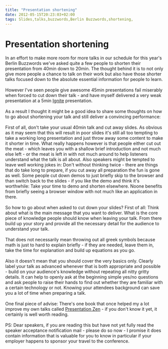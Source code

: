 ```yaml
---
title: "Presentation shortening"
date: 2012-05-15T20:23:03+02:00
tags: Slides,talks,buzzwords,Berlin Buzzwords,shortening,
---
```


# Presentation shortening


In an effort to make more room for more talks in our schedule for this year's Berlin Buzzwords we've asked quite a few 
people to shorten their presentation from 40min down to 20min. The thought behind it is to not only give more people a 
chance to talk on their work but also have those shorter talks focused down to the absolute essential information for 
people to learn.<br><br>However I've seen people give awesome 45min presentations fail miserably when forced to cut 
down their talk - and have myself delivered a very weak presentation at a 5min <a 
href="http://en.wikipedia.org/wiki/Ignite_(event)">Ignite</a> presentation.<br><br>As a result I thought it might be a 
good idea to share some thoughts on how to go about shortening your talk and still deliver a convincing 
performance:<br><br>First of all, don't take your usual 40min talk and cut away slides. As obvious as it may seem that 
this will result in poor slides it's still all too tempting to take a working long presentation and just throw away 
some content to make it shorter in time. What really happens however is that people either cut out the meat - which 
leaves you with a shallow brief introduction and not much else left - or the meat is left in with not much around to 
help listeners understand what the talk is all about. Also speakers might be tempted to leave well working jokes in: 
Don't without thinking twice - there are things that do take long to prepare, if you cut away all preparation the fun 
is gone as well. Some people cut down demos to just briefly skip to the browser and than switch back to the slides - if 
you like the demo and think it's worthwhile: Take your time to demo and shorten elsewhere. Noone benefits from briefly 
seeing a browser window with not much like an application in there.<br><br>So how to go about when asked to cut down 
your slides? First of all: Think about what is the main message that you want to deliver. What is the core piece of 
knowledge people should know when leaving your talk. From there build up your story and provide all the necessary 
detail for the audience to understand your talk.<br><br>That does not necessarily mean throwing out all greek symbols 
because math is just to hard to explain briefly - if they are needed, leave them in, take the time for explanation and 
build up equations as you go.<br><br>Also it doesn't mean that you should cover the very basics only. Clearly label 
your talk as advanced whenever that is both appropriate and possible - build on your audience's knowledge without 
repeating all nitty gritty details. It can help to openly ask at the beginning simple yes/no questions and ask people 
to raise their hands to find out whether they are familiar with a certain technology or not. Knowing your attendees 
background can save you a lot of time when preparing a talk.<br><br>One final piece of advise: There's one book that 
once helped my a lot improve my own talks called <a href="http://www.presentationzen.com/">Presentation Zen</a> - if 
you don't know it yet, it certainly is well worth reading.<br><br>PS: Dear speakers, if you are reading this but have 
not yet fully read the speaker acceptance notification mail - please do so now - I promise it does contain information 
that is valuable for you to know in particular if your employer happens to sponsor your travel to the conference.
